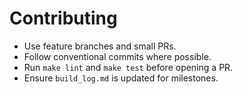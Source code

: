 # Contributing

- Use feature branches and small PRs.
- Follow conventional commits where possible.
- Run `make lint` and `make test` before opening a PR.
- Ensure `build_log.md` is updated for milestones.
